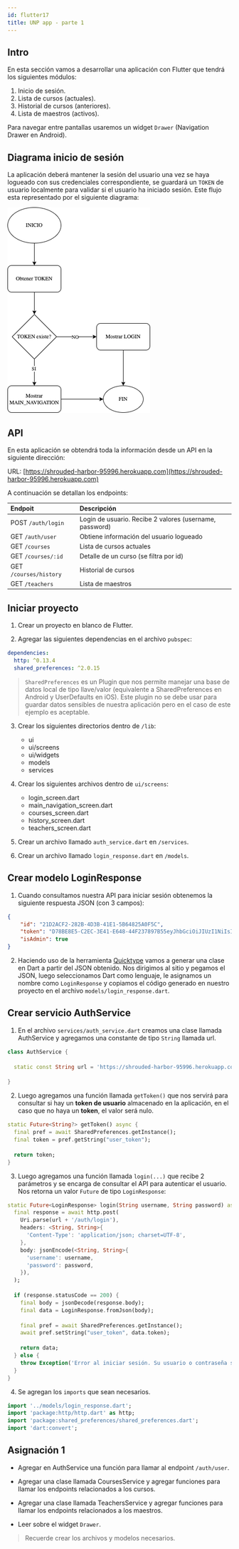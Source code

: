 ```yaml
---
id: flutter17
title: UNP app - parte 1
---
```


## Intro

En esta sección vamos a desarrollar una aplicación con Flutter que tendrá los siguientes módulos:

1. Inicio de sesión.
2. Lista de cursos (actuales).
3. Historial de cursos (anteriores).
4. Lista de maestros (activos).

Para navegar entre pantallas usaremos un widget `Drawer` (Navigation Drawer en Android).

## Diagrama inicio de sesión

La aplicación deberá mantener la sesión del usuario una vez se haya logueado con sus credenciales correspondiente, se guardará un `TOKEN` de usuario localmente para validar si el usuario ha iniciado sesión. Este flujo esta representado por el siguiente diagrama:

![./assets/diagram1.png](./assets/diagram1.png)

## API

En esta aplicación se obtendrá toda la información desde un API en la siguiente dirección:

URL: [https://shrouded-harbor-95996.herokuapp.com](https://shrouded-harbor-95996.herokuapp.com)

A continuación se detallan los endpoints:

| Endpoit | Descripción     |
| :------------- | :------------- |
| POST `/auth/login`     | Login de usuario. Recibe 2 valores (username, password)     |
| GET `/auth/user`     | Obtiene información del usuario logueado     |
| GET `/courses`     | Lista de cursos actuales      |
| GET `/courses/:id`     | Detalle de un curso (se filtra por id)      |
| GET `/courses/history`     | Historial de cursos      |
| GET `/teachers`     | Lista de maestros      |

## Iniciar proyecto

1. Crear un proyecto en blanco de Flutter.

2. Agregar las siguientes dependencias en el archivo `pubspec`:

```yaml
dependencies:
  http: ^0.13.4
  shared_preferences: ^2.0.15
```

> `SharedPreferences` es un Plugin que nos permite manejar una base de datos local de tipo llave/valor (equivalente a SharedPreferences en Android y UserDefaults en iOS). Este plugin no se debe usar para guardar datos sensibles de nuestra aplicación pero en el caso de este ejemplo es aceptable.

3. Crear los siguientes directorios dentro de `/lib`:
    * ui
    * ui/screens
    * ui/widgets
    * models
    * services

4. Crear los siguientes archivos dentro de `ui/screens`:
    * login_screen.dart
    * main_navigation_screen.dart
    * courses_screen.dart
    * history_screen.dart
    * teachers_screen.dart

5. Crear un archivo llamado `auth_service.dart` en `/services`.

6. Crear un archivo llamado `login_response.dart` en `/models`.

## Crear modelo LoginResponse

1. Cuando consultamos nuestra API para iniciar sesión obtenemos la siguiente respuesta JSON (con 3 campos):

```json
{
	"id": "21D2ACF2-282B-4D3B-41E1-5B64825A0F5C",
	"token": "D78BE8E5-C2EC-3E41-E648-44F237897B55eyJhbGciOiJIUzI1NiIsInR5cCI6IkpXVCJ9.eyJzdWIiOiIxMjM0NTY3ODkwIiwibmFtZSI6IkpvaG4gRG9lIiwiaWF0IjoxNTE2MjM5MDIyfQ.SflKxwRJSMeKKF2QT4fwpMeJf36POk6yJV_adQssw5c",
	"isAdmin": true
}
```

2. Haciendo uso de la herramienta [Quicktype](https://app.quicktype.io/) vamos a generar una clase en Dart a partir del JSON obtenido. Nos dirigimos al sitio y pegamos el JSON, luego seleccionamos Dart como lenguaje, le asignamos un nombre como `LoginResponse` y copiamos el código generado en nuestro proyecto en el archivo `models/login_response.dart`.

## Crear servicio AuthService

1. En el archivo `services/auth_service.dart` creamos una clase llamada AuthService y agregamos una constante de tipo `String` llamada url.

```dart
class AuthService {

  static const String url = 'https://shrouded-harbor-95996.herokuapp.com';

}
```

2. Luego agregamos una función llamada `getToken()` que nos servirá para consultar si hay un **token de usuario** almacenado en la aplicación, en el caso que no haya un **token**, el valor será nulo.

```dart
static Future<String?> getToken() async {
  final pref = await SharedPreferences.getInstance();
  final token = pref.getString("user_token");

  return token;
}
```

3. Luego agregamos una función llamada `login(...)` que recibe 2 parámetros y se encarga de consultar el API para autenticar el usuario. Nos retorna un valor `Future` de tipo `LoginResponse`:

```dart
static Future<LoginResponse> login(String username, String password) async {
  final response = await http.post(
    Uri.parse(url + '/auth/login'),
    headers: <String, String>{
      'Content-Type': 'application/json; charset=UTF-8',
    },
    body: jsonEncode(<String, String>{
      'username': username,
      'password': password,
    }),
  );

  if (response.statusCode == 200) {
    final body = jsonDecode(response.body);
    final data = LoginResponse.fromJson(body);

    final pref = await SharedPreferences.getInstance();
    await pref.setString("user_token", data.token);

    return data;
  } else {
    throw Exception('Error al iniciar sesión. Su usuario o contraseña son incorrectos.');
  }
}
```

4. Se agregan los `imports` que sean necesarios.

```dart
import '../models/login_response.dart';
import 'package:http/http.dart' as http;
import 'package:shared_preferences/shared_preferences.dart';
import 'dart:convert';
```

## Asignación 1

* Agregar en AuthService una función para llamar al endpoint `/auth/user`.

* Agregar una clase llamada CoursesService y agregar funciones para llamar los endpoints relacionados a los cursos.

* Agregar una clase llamada TeachersService y agregar funciones para llamar los endpoints relacionados a los maestros.

* Leer sobre el widget `Drawer`.

> Recuerde crear los archivos y modelos necesarios.
